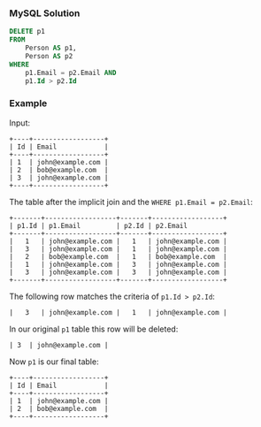 ### MySQL Solution

```sql
DELETE p1
FROM
    Person AS p1,
    Person AS p2
WHERE
    p1.Email = p2.Email AND
    p1.Id > p2.Id
```

### Example

Input:

```
+----+------------------+
| Id | Email            |
+----+------------------+
| 1  | john@example.com |
| 2  | bob@example.com  |
| 3  | john@example.com |
+----+------------------+
```

The table after the implicit join and the `WHERE p1.Email = p2.Email`:

```
+-------+------------------+-------+------------------+
| p1.Id | p1.Email         | p2.Id | p2.Email
+-------+------------------+-------+------------------+
|   1   | john@example.com |   1   | john@example.com |
|   3   | john@example.com |   1   | john@example.com |
|   2   | bob@example.com  |   1   | bob@example.com  |
|   1   | john@example.com |   3   | john@example.com |
|   3   | john@example.com |   3   | john@example.com |
+-------+------------------+-------+------------------+
```
The following row matches the criteria of `p1.Id > p2.Id`:

```
|   3   | john@example.com |   1   | john@example.com |
```

In our original `p1` table this row will be deleted:

```
| 3  | john@example.com |
```

Now `p1` is our final table:

```
+----+------------------+
| Id | Email            |
+----+------------------+
| 1  | john@example.com |
| 2  | bob@example.com  |
+----+------------------+
```

